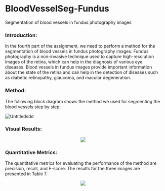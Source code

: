 # BloodVesselSeg-Fundus
Segmentation of blood vessels in fundus photography images

### Introduction:
In the fourth part of the assignment, we need to perform a method for the segmentation of blood vessels in fundus photography images. Fundus photography is a non-invasive technique used to capture high-resolution images of the retina, which can help in the diagnosis of various eye diseases. Blood vessels in fundus images provide important information about the state of the retina and can help in the detection of diseases such as diabetic retinopathy, glaucoma, and macular degeneration.

### Method:
The following block diagram shows the method we used for segmenting the blood vessels step by step:

![Untitledsdd](https://github.com/AmirTabatabaei-git/BloodVesselSeg-Fundus/assets/132440248/f926dd81-8348-40e5-8cb5-983c32a2a54b)

### Visual Results:

<p align="center">
  <img src="https://github.com/AmirTabatabaei-git/BloodVesselSeg-Fundus/assets/132440248/6ae20e9d-a170-47b0-a280-3ace8fe99af6">
</p>

### Quantitative Metrics:
The quantitative metrics for evaluating the performance of the method are precision, recall, and F-score. The results for the three images are presented in Table 7. 

<p align="center">
  <img src="https://github.com/AmirTabatabaei-git/BloodVesselSeg-Fundus/assets/132440248/858e1480-44d9-4bdf-9e75-aee95aa6c876">
</p>

